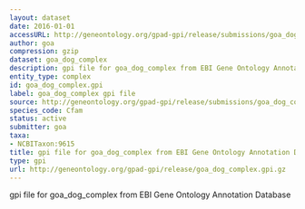 ```yaml
---
layout: dataset
date: 2016-01-01
accessURL: http://geneontology.org/gpad-gpi/release/submissions/goa_dog_complex.gpi.gz
author: goa
compression: gzip
dataset: goa_dog_complex
description: gpi file for goa_dog_complex from EBI Gene Ontology Annotation Database
entity_type: complex
id: goa_dog_complex.gpi
label: goa_dog_complex gpi file
source: http://geneontology.org/gpad-gpi/release/submissions/goa_dog_complex.gpi.gz
species_code: Cfam
status: active
submitter: goa
taxa:
- NCBITaxon:9615
title: gpi file for goa_dog_complex from EBI Gene Ontology Annotation Database
type: gpi
url: http://geneontology.org/gpad-gpi/release/goa_dog_complex.gpi.gz
---
```


gpi file for goa_dog_complex from EBI Gene Ontology Annotation Database